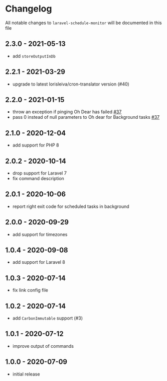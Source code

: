 # Changelog

All notable changes to `laravel-schedule-monitor` will be documented in this file

## 2.3.0 - 2021-05-13

- add `storeOutputInDb`

## 2.2.1 - 2021-03-29

- upgrade to latest lorisleiva/cron-translator version (#40)

## 2.2.0 - 2021-01-15

- throw an exception if pinging Oh Dear has failed [#37](https://github.com/spatie/laravel-schedule-monitor/pull/37)
- pass 0 instead of null parameters to Oh dear for Background tasks [#37](https://github.com/spatie/laravel-schedule-monitor/pull/37)

## 2.1.0 - 2020-12-04

- add support for PHP 8

## 2.0.2 - 2020-10-14

- drop support for Laravel 7
- fix command description

## 2.0.1 - 2020-10-06

- report right exit code for scheduled tasks in background

## 2.0.0 - 2020-09-29

- add support for timezones

## 1.0.4 - 2020-09-08

- add support for Laravel 8

## 1.0.3 - 2020-07-14

- fix link config file

## 1.0.2 - 2020-07-14

- add `CarbonImmutable` support (#3)

## 1.0.1 - 2020-07-12

- improve output of commands

## 1.0.0 - 2020-07-09

- initial release
